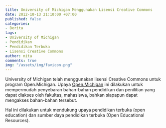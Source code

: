 ```yaml
---
title: University of Michigan Menggunakan Lisensi Creative Commons
date: 2012-10-13 21:10:00 +07:00
published: false
categories:
- Berita
tags:
- University of Michigan
- Pendidikan
- Pendidikan Terbuka
- Lisensi Creative Commons
author: nita
comments: true
img: "/assets/img/favicon.png"
---
```


University of Michigan telah menggunakan lisensi Creative Commons untuk program Open.Michigan. Upaya [Open.Michigan](http://open.umich.edu/) ini dilakukan untuk mempermudah penyebaran bahan-bahan pendidikan dan penilitian yang dapat diakses oleh fakultas, mahasiswa, bahkan siapapun dapat mengakses bahan-bahan tersebut.

Hal ini dilakukan untuk mendukung upaya pendidikan terbuka (open education) dan sumber daya pendidikan terbuka (Open Educational Resources).

